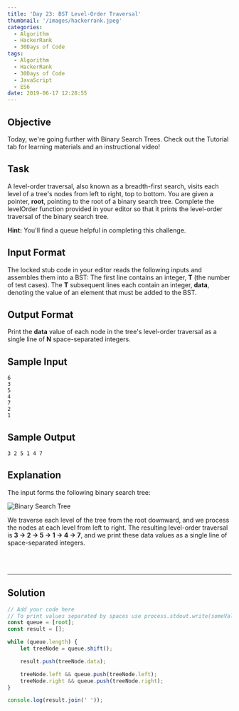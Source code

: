 ```yaml
---
title: 'Day 23: BST Level-Order Traversal'
thumbnail: '/images/hackerrank.jpeg'
categories:
  - Algorithm
  - HackerRank
  - 30Days of Code
tags:
  - Algorithm
  - HackerRank
  - 30Days of Code
  - JavaScript
  - ES6
date: 2019-06-17 12:28:55
---
```


## Objective

Today, we're going further with Binary Search Trees. Check out the Tutorial tab for learning materials and an instructional video!

<!-- more -->

## Task

A level-order traversal, also known as a breadth-first search, visits each level of a tree's nodes from left to right, top to bottom. You are given a pointer, **root**, pointing to the root of a binary search tree. Complete the levelOrder function provided in your editor so that it prints the level-order traversal of the binary search tree.

**Hint:** You'll find a queue helpful in completing this challenge.


## Input Format

The locked stub code in your editor reads the following inputs and assembles them into a BST: 
The first line contains an integer, **T** (the number of test cases). 
The **T** subsequent lines each contain an integer, **data**, denoting the value of an element that must be added to the BST.


## Output Format

Print the **data** value of each node in the tree's level-order traversal as a single line of **N** space-separated integers.


## Sample Input

```
6
3
5
4
7
2
1
```

## Sample Output

```
3 2 5 1 4 7 
```


## Explanation

The input forms the following binary search tree: <br/>

![Binary Search Tree](https://s3.amazonaws.com/hr-challenge-images/17176/1461696188-8eddd12300-BST.png)


We traverse each level of the tree from the root downward, and we process the nodes at each level from left to right. The resulting level-order traversal is **3 -> 2 -> 5 -> 1 -> 4 -> 7**, and we print these data values as a single line of space-separated integers.

<br/>
<br/>

---

## Solution

```javascript
// Add your code here
// To print values separated by spaces use process.stdout.write(someValue + ' ')
const queue = [root];
const result = [];

while (queue.length) {
    let treeNode = queue.shift();

    result.push(treeNode.data);

    treeNode.left && queue.push(treeNode.left);
    treeNode.right && queue.push(treeNode.right);
}

console.log(result.join(' '));
```